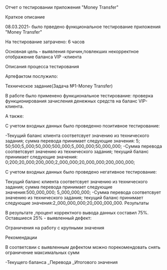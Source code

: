 Отчет о тестировании приложения "Money Transfer"

Краткое описание

08.03.2021- было прведено функциональное тестирование приложения "Money Transfer"

На тестирование затрачено: 6 часов

Основная цель - выявления причин,повлекших некорректное отображение баланса VIP -клиента

Описания процесса тестирования

Артефактом послужило:

Техническое задание(Задача №1-Money Transfer)

В работе было применено функциональное тестирование: проверка функционирования зачисления денежных средств на баланс VIP- клиента.

А также:

С учетом входных данных было проведенно позитивное тестирование:

-Текущий баланс клиента соответсвует значению из технического задания; сумма перевода принимает следующие значения: 5; 50;500;5_000;50_000;500_000;5_000_000;50_000_000; -Сумма перевода соответсвует значению из технического задания; текущий баланс принимает следующие значения: 0;200;20_000;200_000;2_000_000;20_000_000;200_000_000;

С учетом входных данных было проведено негативное тестирование:

Текущий баланс клиента соответсвует значению из технического задания; сумма перевода принимает следующие значения:500_000_000; 5_000_000_000; -Сумма перевода соответсвует значению из технического задания; текущий баланс принимает следующие значения:2_000_000_000;20_000_000_000.
Результаты

В результате ,процент корректного вывода данных составил 75%. Оставшиеся 25% - выявленный дефект:

Ограничения на работу с крупными значения

Рекомендации

В соответсвии с выявленным дефектом можно порекомендовать снять ограничение максимальных сумм

-Текущего баланса _Перевода _Итогового значения